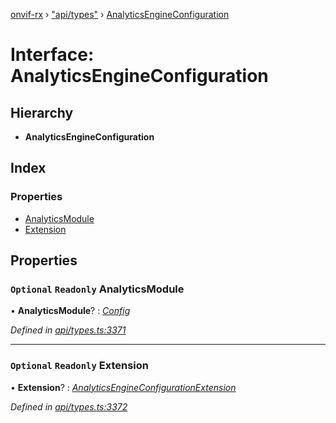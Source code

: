 [onvif-rx](../README.md) › ["api/types"](../modules/_api_types_.md) › [AnalyticsEngineConfiguration](_api_types_.analyticsengineconfiguration.md)

# Interface: AnalyticsEngineConfiguration

## Hierarchy

* **AnalyticsEngineConfiguration**

## Index

### Properties

* [AnalyticsModule](_api_types_.analyticsengineconfiguration.md#optional-readonly-analyticsmodule)
* [Extension](_api_types_.analyticsengineconfiguration.md#optional-readonly-extension)

## Properties

### `Optional` `Readonly` AnalyticsModule

• **AnalyticsModule**? : *[Config](_api_types_.config.md)*

*Defined in [api/types.ts:3371](https://github.com/patrickmichalina/onvif-rx/blob/3e9b152/src/api/types.ts#L3371)*

___

### `Optional` `Readonly` Extension

• **Extension**? : *[AnalyticsEngineConfigurationExtension](_api_types_.analyticsengineconfigurationextension.md)*

*Defined in [api/types.ts:3372](https://github.com/patrickmichalina/onvif-rx/blob/3e9b152/src/api/types.ts#L3372)*
